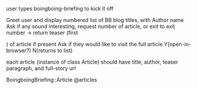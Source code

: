 


user types boingboing-briefing to kick it off

Greet user and display numbered list of BB blog titles, with Author name
Ask if any sound interesting, request number of article, or exit to exit
  number -> return teaser (first <p>) of article if present
    Ask if they would like to visit the full article
      Y(open-in-browser?)
      N(returns to list)

each article (instance of class Article) should have title, author, teaser paragraph, and full-story url

BoingboingBriefing::Article
  @articles
